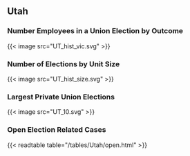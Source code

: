 ##  Utah

### Number Employees in a Union Election by Outcome
{{< image src="UT_hist_vic.svg" >}}

### Number of Elections by Unit Size
{{< image src="UT_hist_size.svg" >}}

### Largest Private Union Elections
{{< image src="UT_10.svg" >}}

### Open Election Related Cases
{{< readtable table="/tables/Utah/open.html" >}}

